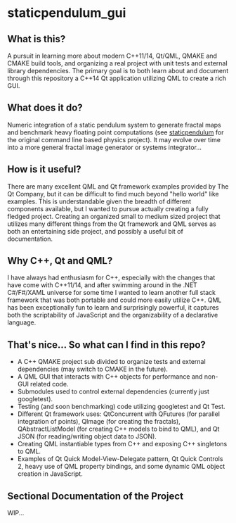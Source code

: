 # staticpendulum_gui
## What is this?
A pursuit in learning more about modern C++11/14, Qt/QML, QMAKE and CMAKE build tools, and organizing a real project with unit tests and external library dependencies. The primary goal is to both learn about and document through this repository a C++14 Qt application utilizing QML to create a rich GUI.

## What does it do?
Numeric integration of a static pendulum system to generate fractal maps and benchmark heavy floating point computations (see [staticpendulum](https://github.com/jbuckmccready/staticpendulum) for the original command line based physics project). It may evolve over time into a more general fractal image generator or systems integrator...

## How is it useful?
There are many excellent QML and Qt framework examples provided by The Qt Company, but it can be difficult to find much beyond "hello world" like examples. This is understandable given the breadth of different components available, but I wanted to pursue actually creating a fully fledged project. Creating an organized small to medium sized project that utilizes many different things from the Qt framework and QML serves as both an entertaining side project, and possibly a useful bit of documentation.

## Why C++, Qt and QML?
I have always had enthusiasm for C++, especially with the changes that have come with C++11/14, and after swimming around in the .NET C#/F#/XAML universe for some time I wanted to learn another full stack framework that was both portable and could more easily utilize C++. QML has been exceptionally fun to learn and surprisingly powerful, it captures both the scriptability of JavaScript and the organizability of a declarative language.

## That's nice... So what can I find in this repo?
* A C++ QMAKE project sub divided to organize tests and external dependencies (may switch to CMAKE in the future).
* A QML GUI that interacts with C++ objects for performance and non-GUI related code.
* Submodules used to control external dependencies (currently just googletest).
* Testing (and soon benchmarking) code utilizing googletest and Qt Test.
* Different Qt framework uses: QtConcurrent with QFutures (for parallel integration of points), QImage (for creating the fractals), QAbstractListModel (for creating C++ models to bind to QML), and Qt JSON (for reading/writing object data to JSON).
* Creating QML instantiable types from C++ and exposing C++ singletons to QML.
* Examples of Qt Quick Model-View-Delegate pattern, Qt Quick Controls 2, heavy use of QML property bindings, and some dynamic QML object creation in JavaScript.

## Sectional Documentation of the Project
WIP...
